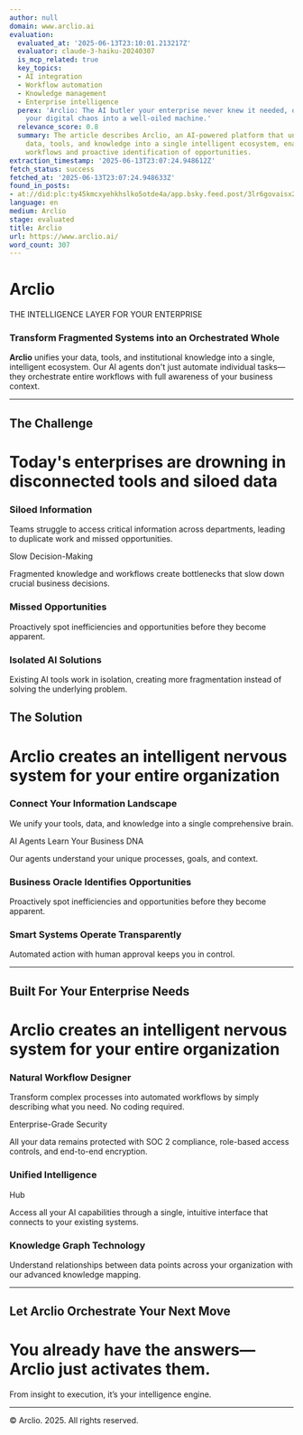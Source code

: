 ```yaml
---
author: null
domain: www.arclio.ai
evaluation:
  evaluated_at: '2025-06-13T23:10:01.213217Z'
  evaluator: claude-3-haiku-20240307
  is_mcp_related: true
  key_topics:
  - AI integration
  - Workflow automation
  - Knowledge management
  - Enterprise intelligence
  perex: 'Arclio: The AI butler your enterprise never knew it needed, orchestrating
    your digital chaos into a well-oiled machine.'
  relevance_score: 0.8
  summary: The article describes Arclio, an AI-powered platform that unifies an organization's
    data, tools, and knowledge into a single intelligent ecosystem, enabling automated
    workflows and proactive identification of opportunities.
extraction_timestamp: '2025-06-13T23:07:24.948612Z'
fetch_status: success
fetched_at: '2025-06-13T23:07:24.948633Z'
found_in_posts:
- at://did:plc:ty45kmcxyehkhslko5otde4a/app.bsky.feed.post/3lr6govaisx2t
language: en
medium: Arclio
stage: evaluated
title: Arclio
url: https://www.arclio.ai/
word_count: 307
---
```


# Arclio

THE INTELLIGENCE LAYER FOR YOUR ENTERPRISE

### **Transform Fragmented Systems into an Orchestrated Whole**

**Arclio** unifies your data, tools, and institutional knowledge into a single, intelligent ecosystem. Our AI agents don't just automate individual tasks—they orchestrate entire workflows with full awareness of your business context.

* * *

## The Challenge

# Today's enterprises are drowning in disconnected tools and siloed data

### Siloed Information

Teams struggle to access critical information across departments, leading to duplicate work and missed opportunities.

Slow Decision-Making

Fragmented knowledge and workflows create bottlenecks that slow down crucial business decisions.

### Missed Opportunities

Proactively spot inefficiencies and opportunities before they become apparent.

### Isolated AI Solutions

Existing AI tools work in isolation, creating more fragmentation instead of solving the underlying problem.

## The Solution

# Arclio creates an intelligent nervous system for your entire organization

### Connect Your Information Landscape

We unify your tools, data, and knowledge into a single comprehensive brain.

AI Agents Learn Your Business DNA

Our agents understand your unique processes, goals, and context.

### Business Oracle Identifies Opportunities

Proactively spot inefficiencies and opportunities before they become apparent.

### Smart Systems Operate Transparently

Automated action with human approval keeps you in control.

* * *

## Built For Your Enterprise Needs

# Arclio creates an intelligent nervous system for your entire organization

### Natural Workflow Designer

Transform complex processes into automated workflows by simply describing what you need. No coding required.

Enterprise-Grade
Security

All your data remains protected with SOC 2 compliance, role-based access controls, and end-to-end encryption.

### Unified Intelligence
Hub

Access all your AI capabilities through a single, intuitive interface that connects to your existing systems.

### Knowledge Graph Technology

Understand relationships between data points across your organization with our advanced knowledge mapping.

* * *

## Let Arclio Orchestrate Your Next Move

# You already have the answers—**Arclio** just activates them.
From insight to execution, it’s your intelligence engine.

* * *

© Arclio. 2025. All rights reserved.